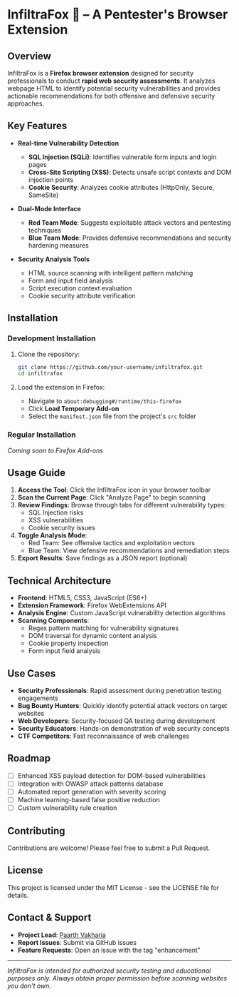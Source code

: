 # **InfiltraFox** 🦊 – A Pentester's Browser Extension

## Overview

InfiltraFox is a **Firefox browser extension** designed for security professionals to conduct **rapid web security assessments**. It analyzes webpage HTML to identify potential security vulnerabilities and provides actionable recommendations for both offensive and defensive security approaches.

## Key Features

- **Real-time Vulnerability Detection**
  - **SQL Injection (SQLi)**: Identifies vulnerable form inputs and login pages
  - **Cross-Site Scripting (XSS)**: Detects unsafe script contexts and DOM injection points
  - **Cookie Security**: Analyzes cookie attributes (HttpOnly, Secure, SameSite)

- **Dual-Mode Interface**
  - **Red Team Mode**: Suggests exploitable attack vectors and pentesting techniques
  - **Blue Team Mode**: Provides defensive recommendations and security hardening measures

- **Security Analysis Tools**
  - HTML source scanning with intelligent pattern matching
  - Form and input field analysis
  - Script execution context evaluation
  - Cookie security attribute verification

## Installation

### Development Installation

1. Clone the repository:
   ```bash
   git clone https://github.com/your-username/infiltrafox.git
   cd infiltrafox
   ```

2. Load the extension in Firefox:
   - Navigate to `about:debugging#/runtime/this-firefox`
   - Click **Load Temporary Add-on**
   - Select the `manifest.json` file from the project's `src` folder

### Regular Installation
*Coming soon to Firefox Add-ons*

## Usage Guide

1. **Access the Tool**: Click the InfiltraFox icon in your browser toolbar
2. **Scan the Current Page**: Click "Analyze Page" to begin scanning
3. **Review Findings**: Browse through tabs for different vulnerability types:
   - SQL Injection risks
   - XSS vulnerabilities
   - Cookie security issues
4. **Toggle Analysis Mode**:
   - Red Team: See offensive tactics and exploitation vectors
   - Blue Team: View defensive recommendations and remediation steps
5. **Export Results**: Save findings as a JSON report (optional)

## Technical Architecture

- **Frontend**: HTML5, CSS3, JavaScript (ES6+)
- **Extension Framework**: Firefox WebExtensions API
- **Analysis Engine**: Custom JavaScript vulnerability detection algorithms
- **Scanning Components**:
  - Regex pattern matching for vulnerability signatures
  - DOM traversal for dynamic content analysis
  - Cookie property inspection
  - Form input field analysis

## Use Cases

- **Security Professionals**: Rapid assessment during penetration testing engagements
- **Bug Bounty Hunters**: Quickly identify potential attack vectors on target websites
- **Web Developers**: Security-focused QA testing during development
- **Security Educators**: Hands-on demonstration of web security concepts
- **CTF Competitors**: Fast reconnaissance of web challenges

## Roadmap

- [ ] Enhanced XSS payload detection for DOM-based vulnerabilities
- [ ] Integration with OWASP attack patterns database
- [ ] Automated report generation with severity scoring
- [ ] Machine learning-based false positive reduction
- [ ] Custom vulnerability rule creation

## Contributing

Contributions are welcome! Please feel free to submit a Pull Request.

## License

This project is licensed under the MIT License - see the LICENSE file for details.

## Contact & Support

- **Project Lead**: [Paarth Vakharia](https://github.com/Designerpro13)
- **Report Issues**: Submit via GitHub issues
- **Feature Requests**: Open an issue with the tag "enhancement"

---

*InfiltraFox is intended for authorized security testing and educational purposes only. Always obtain proper permission before scanning websites you don't own.*
